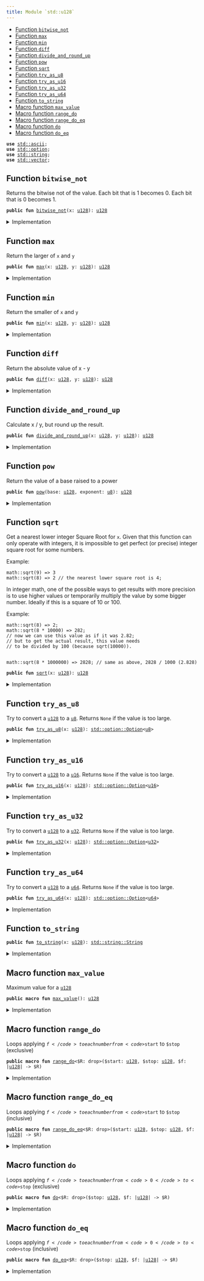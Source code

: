 ```yaml
---
title: Module `std::u128`
---
```




-  [Function `bitwise_not`](#std_u128_bitwise_not)
-  [Function `max`](#std_u128_max)
-  [Function `min`](#std_u128_min)
-  [Function `diff`](#std_u128_diff)
-  [Function `divide_and_round_up`](#std_u128_divide_and_round_up)
-  [Function `pow`](#std_u128_pow)
-  [Function `sqrt`](#std_u128_sqrt)
-  [Function `try_as_u8`](#std_u128_try_as_u8)
-  [Function `try_as_u16`](#std_u128_try_as_u16)
-  [Function `try_as_u32`](#std_u128_try_as_u32)
-  [Function `try_as_u64`](#std_u128_try_as_u64)
-  [Function `to_string`](#std_u128_to_string)
-  [Macro function `max_value`](#std_u128_max_value)
-  [Macro function `range_do`](#std_u128_range_do)
-  [Macro function `range_do_eq`](#std_u128_range_do_eq)
-  [Macro function `do`](#std_u128_do)
-  [Macro function `do_eq`](#std_u128_do_eq)


<pre><code><b>use</b> <a href="../std/ascii.md#std_ascii">std::ascii</a>;
<b>use</b> <a href="../std/option.md#std_option">std::option</a>;
<b>use</b> <a href="../std/string.md#std_string">std::string</a>;
<b>use</b> <a href="../std/vector.md#std_vector">std::vector</a>;
</code></pre>



<a name="std_u128_bitwise_not"></a>

## Function `bitwise_not`

Returns the bitwise not of the value.
Each bit that is 1 becomes 0. Each bit that is 0 becomes 1.


<pre><code><b>public</b> <b>fun</b> <a href="../std/u128.md#std_u128_bitwise_not">bitwise_not</a>(x: <a href="../std/u128.md#std_u128">u128</a>): <a href="../std/u128.md#std_u128">u128</a>
</code></pre>



<details>
<summary>Implementation</summary>


<pre><code><b>public</b> <b>fun</b> <a href="../std/u128.md#std_u128_bitwise_not">bitwise_not</a>(x: <a href="../std/u128.md#std_u128">u128</a>): <a href="../std/u128.md#std_u128">u128</a> {
    x ^ <a href="../std/u128.md#std_u128_max_value">max_value</a>!()
}
</code></pre>



</details>

<a name="std_u128_max"></a>

## Function `max`

Return the larger of <code>x</code> and <code>y</code>


<pre><code><b>public</b> <b>fun</b> <a href="../std/u128.md#std_u128_max">max</a>(x: <a href="../std/u128.md#std_u128">u128</a>, y: <a href="../std/u128.md#std_u128">u128</a>): <a href="../std/u128.md#std_u128">u128</a>
</code></pre>



<details>
<summary>Implementation</summary>


<pre><code><b>public</b> <b>fun</b> <a href="../std/u128.md#std_u128_max">max</a>(x: <a href="../std/u128.md#std_u128">u128</a>, y: <a href="../std/u128.md#std_u128">u128</a>): <a href="../std/u128.md#std_u128">u128</a> {
    <a href="../std/macros.md#std_macros_num_max">std::macros::num_max</a>!(x, y)
}
</code></pre>



</details>

<a name="std_u128_min"></a>

## Function `min`

Return the smaller of <code>x</code> and <code>y</code>


<pre><code><b>public</b> <b>fun</b> <a href="../std/u128.md#std_u128_min">min</a>(x: <a href="../std/u128.md#std_u128">u128</a>, y: <a href="../std/u128.md#std_u128">u128</a>): <a href="../std/u128.md#std_u128">u128</a>
</code></pre>



<details>
<summary>Implementation</summary>


<pre><code><b>public</b> <b>fun</b> <a href="../std/u128.md#std_u128_min">min</a>(x: <a href="../std/u128.md#std_u128">u128</a>, y: <a href="../std/u128.md#std_u128">u128</a>): <a href="../std/u128.md#std_u128">u128</a> {
    <a href="../std/macros.md#std_macros_num_min">std::macros::num_min</a>!(x, y)
}
</code></pre>



</details>

<a name="std_u128_diff"></a>

## Function `diff`

Return the absolute value of x - y


<pre><code><b>public</b> <b>fun</b> <a href="../std/u128.md#std_u128_diff">diff</a>(x: <a href="../std/u128.md#std_u128">u128</a>, y: <a href="../std/u128.md#std_u128">u128</a>): <a href="../std/u128.md#std_u128">u128</a>
</code></pre>



<details>
<summary>Implementation</summary>


<pre><code><b>public</b> <b>fun</b> <a href="../std/u128.md#std_u128_diff">diff</a>(x: <a href="../std/u128.md#std_u128">u128</a>, y: <a href="../std/u128.md#std_u128">u128</a>): <a href="../std/u128.md#std_u128">u128</a> {
    <a href="../std/macros.md#std_macros_num_diff">std::macros::num_diff</a>!(x, y)
}
</code></pre>



</details>

<a name="std_u128_divide_and_round_up"></a>

## Function `divide_and_round_up`

Calculate x / y, but round up the result.


<pre><code><b>public</b> <b>fun</b> <a href="../std/u128.md#std_u128_divide_and_round_up">divide_and_round_up</a>(x: <a href="../std/u128.md#std_u128">u128</a>, y: <a href="../std/u128.md#std_u128">u128</a>): <a href="../std/u128.md#std_u128">u128</a>
</code></pre>



<details>
<summary>Implementation</summary>


<pre><code><b>public</b> <b>fun</b> <a href="../std/u128.md#std_u128_divide_and_round_up">divide_and_round_up</a>(x: <a href="../std/u128.md#std_u128">u128</a>, y: <a href="../std/u128.md#std_u128">u128</a>): <a href="../std/u128.md#std_u128">u128</a> {
    <a href="../std/macros.md#std_macros_num_divide_and_round_up">std::macros::num_divide_and_round_up</a>!(x, y)
}
</code></pre>



</details>

<a name="std_u128_pow"></a>

## Function `pow`

Return the value of a base raised to a power


<pre><code><b>public</b> <b>fun</b> <a href="../std/u128.md#std_u128_pow">pow</a>(base: <a href="../std/u128.md#std_u128">u128</a>, exponent: <a href="../std/u8.md#std_u8">u8</a>): <a href="../std/u128.md#std_u128">u128</a>
</code></pre>



<details>
<summary>Implementation</summary>


<pre><code><b>public</b> <b>fun</b> <a href="../std/u128.md#std_u128_pow">pow</a>(base: <a href="../std/u128.md#std_u128">u128</a>, exponent: <a href="../std/u8.md#std_u8">u8</a>): <a href="../std/u128.md#std_u128">u128</a> {
    <a href="../std/macros.md#std_macros_num_pow">std::macros::num_pow</a>!(base, exponent)
}
</code></pre>



</details>

<a name="std_u128_sqrt"></a>

## Function `sqrt`

Get a nearest lower integer Square Root for <code>x</code>. Given that this
function can only operate with integers, it is impossible
to get perfect (or precise) integer square root for some numbers.

Example:
```
math::sqrt(9) => 3
math::sqrt(8) => 2 // the nearest lower square root is 4;
```

In integer math, one of the possible ways to get results with more
precision is to use higher values or temporarily multiply the
value by some bigger number. Ideally if this is a square of 10 or 100.

Example:
```
math::sqrt(8) => 2;
math::sqrt(8 * 10000) => 282;
// now we can use this value as if it was 2.82;
// but to get the actual result, this value needs
// to be divided by 100 (because sqrt(10000)).


math::sqrt(8 * 1000000) => 2828; // same as above, 2828 / 1000 (2.828)
```


<pre><code><b>public</b> <b>fun</b> <a href="../std/u128.md#std_u128_sqrt">sqrt</a>(x: <a href="../std/u128.md#std_u128">u128</a>): <a href="../std/u128.md#std_u128">u128</a>
</code></pre>



<details>
<summary>Implementation</summary>


<pre><code><b>public</b> <b>fun</b> <a href="../std/u128.md#std_u128_sqrt">sqrt</a>(x: <a href="../std/u128.md#std_u128">u128</a>): <a href="../std/u128.md#std_u128">u128</a> {
    <a href="../std/macros.md#std_macros_num_sqrt">std::macros::num_sqrt</a>!&lt;<a href="../std/u128.md#std_u128">u128</a>, <a href="../std/u256.md#std_u256">u256</a>&gt;(x, 128)
}
</code></pre>



</details>

<a name="std_u128_try_as_u8"></a>

## Function `try_as_u8`

Try to convert a <code><a href="../std/u128.md#std_u128">u128</a></code> to a <code><a href="../std/u8.md#std_u8">u8</a></code>. Returns <code>None</code> if the value is too large.


<pre><code><b>public</b> <b>fun</b> <a href="../std/u128.md#std_u128_try_as_u8">try_as_u8</a>(x: <a href="../std/u128.md#std_u128">u128</a>): <a href="../std/option.md#std_option_Option">std::option::Option</a>&lt;<a href="../std/u8.md#std_u8">u8</a>&gt;
</code></pre>



<details>
<summary>Implementation</summary>


<pre><code><b>public</b> <b>fun</b> <a href="../std/u128.md#std_u128_try_as_u8">try_as_u8</a>(x: <a href="../std/u128.md#std_u128">u128</a>): Option&lt;<a href="../std/u8.md#std_u8">u8</a>&gt; {
    <a href="../std/macros.md#std_macros_try_as_u8">std::macros::try_as_u8</a>!(x)
}
</code></pre>



</details>

<a name="std_u128_try_as_u16"></a>

## Function `try_as_u16`

Try to convert a <code><a href="../std/u128.md#std_u128">u128</a></code> to a <code><a href="../std/u16.md#std_u16">u16</a></code>. Returns <code>None</code> if the value is too large.


<pre><code><b>public</b> <b>fun</b> <a href="../std/u128.md#std_u128_try_as_u16">try_as_u16</a>(x: <a href="../std/u128.md#std_u128">u128</a>): <a href="../std/option.md#std_option_Option">std::option::Option</a>&lt;<a href="../std/u16.md#std_u16">u16</a>&gt;
</code></pre>



<details>
<summary>Implementation</summary>


<pre><code><b>public</b> <b>fun</b> <a href="../std/u128.md#std_u128_try_as_u16">try_as_u16</a>(x: <a href="../std/u128.md#std_u128">u128</a>): Option&lt;<a href="../std/u16.md#std_u16">u16</a>&gt; {
    <a href="../std/macros.md#std_macros_try_as_u16">std::macros::try_as_u16</a>!(x)
}
</code></pre>



</details>

<a name="std_u128_try_as_u32"></a>

## Function `try_as_u32`

Try to convert a <code><a href="../std/u128.md#std_u128">u128</a></code> to a <code><a href="../std/u32.md#std_u32">u32</a></code>. Returns <code>None</code> if the value is too large.


<pre><code><b>public</b> <b>fun</b> <a href="../std/u128.md#std_u128_try_as_u32">try_as_u32</a>(x: <a href="../std/u128.md#std_u128">u128</a>): <a href="../std/option.md#std_option_Option">std::option::Option</a>&lt;<a href="../std/u32.md#std_u32">u32</a>&gt;
</code></pre>



<details>
<summary>Implementation</summary>


<pre><code><b>public</b> <b>fun</b> <a href="../std/u128.md#std_u128_try_as_u32">try_as_u32</a>(x: <a href="../std/u128.md#std_u128">u128</a>): Option&lt;<a href="../std/u32.md#std_u32">u32</a>&gt; {
    <a href="../std/macros.md#std_macros_try_as_u32">std::macros::try_as_u32</a>!(x)
}
</code></pre>



</details>

<a name="std_u128_try_as_u64"></a>

## Function `try_as_u64`

Try to convert a <code><a href="../std/u128.md#std_u128">u128</a></code> to a <code><a href="../std/u64.md#std_u64">u64</a></code>. Returns <code>None</code> if the value is too large.


<pre><code><b>public</b> <b>fun</b> <a href="../std/u128.md#std_u128_try_as_u64">try_as_u64</a>(x: <a href="../std/u128.md#std_u128">u128</a>): <a href="../std/option.md#std_option_Option">std::option::Option</a>&lt;<a href="../std/u64.md#std_u64">u64</a>&gt;
</code></pre>



<details>
<summary>Implementation</summary>


<pre><code><b>public</b> <b>fun</b> <a href="../std/u128.md#std_u128_try_as_u64">try_as_u64</a>(x: <a href="../std/u128.md#std_u128">u128</a>): Option&lt;<a href="../std/u64.md#std_u64">u64</a>&gt; {
    <a href="../std/macros.md#std_macros_try_as_u64">std::macros::try_as_u64</a>!(x)
}
</code></pre>



</details>

<a name="std_u128_to_string"></a>

## Function `to_string`



<pre><code><b>public</b> <b>fun</b> <a href="../std/u128.md#std_u128_to_string">to_string</a>(x: <a href="../std/u128.md#std_u128">u128</a>): <a href="../std/string.md#std_string_String">std::string::String</a>
</code></pre>



<details>
<summary>Implementation</summary>


<pre><code><b>public</b> <b>fun</b> <a href="../std/u128.md#std_u128_to_string">to_string</a>(x: <a href="../std/u128.md#std_u128">u128</a>): String {
    <a href="../std/macros.md#std_macros_num_to_string">std::macros::num_to_string</a>!(x)
}
</code></pre>



</details>

<a name="std_u128_max_value"></a>

## Macro function `max_value`

Maximum value for a <code><a href="../std/u128.md#std_u128">u128</a></code>


<pre><code><b>public</b> <b>macro</b> <b>fun</b> <a href="../std/u128.md#std_u128_max_value">max_value</a>(): <a href="../std/u128.md#std_u128">u128</a>
</code></pre>



<details>
<summary>Implementation</summary>


<pre><code><b>public</b> <b>macro</b> <b>fun</b> <a href="../std/u128.md#std_u128_max_value">max_value</a>(): <a href="../std/u128.md#std_u128">u128</a> {
    0xFFFF_FFFF_FFFF_FFFF_FFFF_FFFF_FFFF_FFFF
}
</code></pre>



</details>

<a name="std_u128_range_do"></a>

## Macro function `range_do`

Loops applying <code>$f</code> to each number from <code>$start</code> to <code>$stop</code> (exclusive)


<pre><code><b>public</b> <b>macro</b> <b>fun</b> <a href="../std/u128.md#std_u128_range_do">range_do</a>&lt;$R: drop&gt;($start: <a href="../std/u128.md#std_u128">u128</a>, $stop: <a href="../std/u128.md#std_u128">u128</a>, $f: |<a href="../std/u128.md#std_u128">u128</a>| -&gt; $R)
</code></pre>



<details>
<summary>Implementation</summary>


<pre><code><b>public</b> <b>macro</b> <b>fun</b> <a href="../std/u128.md#std_u128_range_do">range_do</a>&lt;$R: drop&gt;($start: <a href="../std/u128.md#std_u128">u128</a>, $stop: <a href="../std/u128.md#std_u128">u128</a>, $f: |<a href="../std/u128.md#std_u128">u128</a>| -&gt; $R) {
    <a href="../std/macros.md#std_macros_range_do">std::macros::range_do</a>!($start, $stop, $f)
}
</code></pre>



</details>

<a name="std_u128_range_do_eq"></a>

## Macro function `range_do_eq`

Loops applying <code>$f</code> to each number from <code>$start</code> to <code>$stop</code> (inclusive)


<pre><code><b>public</b> <b>macro</b> <b>fun</b> <a href="../std/u128.md#std_u128_range_do_eq">range_do_eq</a>&lt;$R: drop&gt;($start: <a href="../std/u128.md#std_u128">u128</a>, $stop: <a href="../std/u128.md#std_u128">u128</a>, $f: |<a href="../std/u128.md#std_u128">u128</a>| -&gt; $R)
</code></pre>



<details>
<summary>Implementation</summary>


<pre><code><b>public</b> <b>macro</b> <b>fun</b> <a href="../std/u128.md#std_u128_range_do_eq">range_do_eq</a>&lt;$R: drop&gt;($start: <a href="../std/u128.md#std_u128">u128</a>, $stop: <a href="../std/u128.md#std_u128">u128</a>, $f: |<a href="../std/u128.md#std_u128">u128</a>| -&gt; $R) {
    <a href="../std/macros.md#std_macros_range_do_eq">std::macros::range_do_eq</a>!($start, $stop, $f)
}
</code></pre>



</details>

<a name="std_u128_do"></a>

## Macro function `do`

Loops applying <code>$f</code> to each number from <code>0</code> to <code>$stop</code> (exclusive)


<pre><code><b>public</b> <b>macro</b> <b>fun</b> <a href="../std/u128.md#std_u128_do">do</a>&lt;$R: drop&gt;($stop: <a href="../std/u128.md#std_u128">u128</a>, $f: |<a href="../std/u128.md#std_u128">u128</a>| -&gt; $R)
</code></pre>



<details>
<summary>Implementation</summary>


<pre><code><b>public</b> <b>macro</b> <b>fun</b> <a href="../std/u128.md#std_u128_do">do</a>&lt;$R: drop&gt;($stop: <a href="../std/u128.md#std_u128">u128</a>, $f: |<a href="../std/u128.md#std_u128">u128</a>| -&gt; $R) {
    <a href="../std/macros.md#std_macros_do">std::macros::do</a>!($stop, $f)
}
</code></pre>



</details>

<a name="std_u128_do_eq"></a>

## Macro function `do_eq`

Loops applying <code>$f</code> to each number from <code>0</code> to <code>$stop</code> (inclusive)


<pre><code><b>public</b> <b>macro</b> <b>fun</b> <a href="../std/u128.md#std_u128_do_eq">do_eq</a>&lt;$R: drop&gt;($stop: <a href="../std/u128.md#std_u128">u128</a>, $f: |<a href="../std/u128.md#std_u128">u128</a>| -&gt; $R)
</code></pre>



<details>
<summary>Implementation</summary>


<pre><code><b>public</b> <b>macro</b> <b>fun</b> <a href="../std/u128.md#std_u128_do_eq">do_eq</a>&lt;$R: drop&gt;($stop: <a href="../std/u128.md#std_u128">u128</a>, $f: |<a href="../std/u128.md#std_u128">u128</a>| -&gt; $R) {
    <a href="../std/macros.md#std_macros_do_eq">std::macros::do_eq</a>!($stop, $f)
}
</code></pre>



</details>
